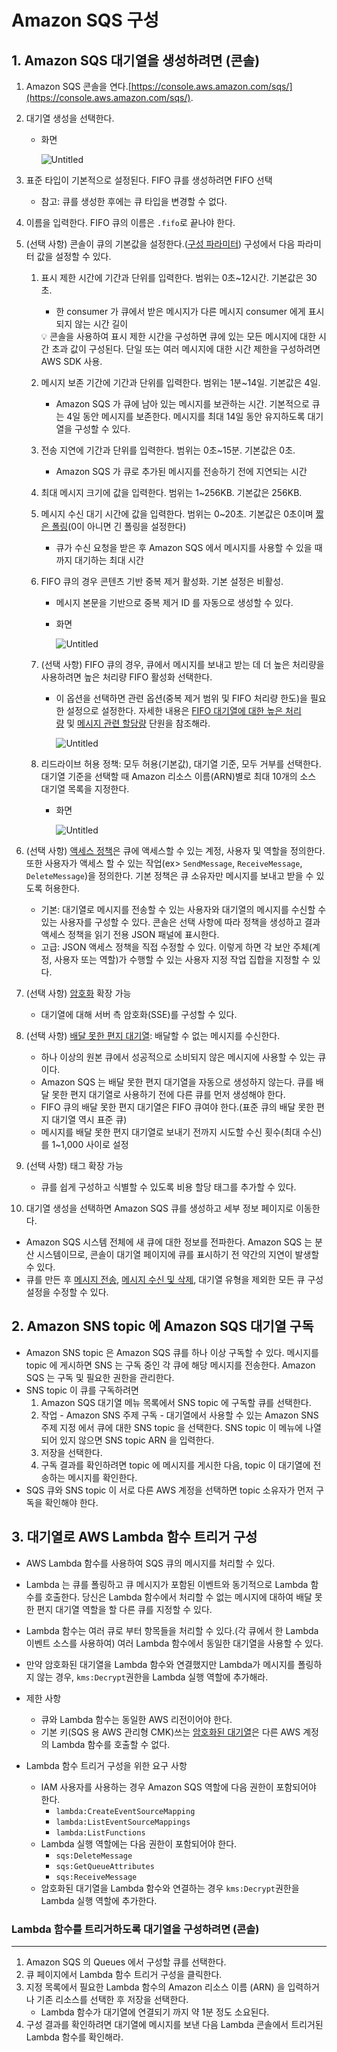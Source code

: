 # Amazon SQS 구성

## 1. Amazon SQS 대기열을 생성하려면 (콘솔)

1. Amazon SQS 콘솔을 연다.[https://console.aws.amazon.com/sqs/](https://console.aws.amazon.com/sqs/).
2. 대기열 생성을 선택한다.
    - 화면
        
        ![Untitled](./image/_3_/Untitled.png)
        
3. 표준 타입이 기본적으로 설정된다. FIFO 큐를 생성하려면 FIFO 선택
    - 참고: 큐를 생성한 후에는 큐 타입을 변경할 수 없다.
4. 이름을 입력한다. FIFO 큐의 이름은 `.fifo`로 끝나야 한다.
5. (선택 사항) 콘솔이 큐의 기본값을 설정한다.([구성 파라미터](https://docs.aws.amazon.com/ko_kr/AWSSimpleQueueService/latest/SQSDeveloperGuide/sqs-configure-queue-parameters.html)) 구성에서 다음 파라미터 값을 설정할 수 있다.
    1. 표시 제한 시간에 기간과 단위를 입력한다. 범위는 0초~12시간. 기본값은 30초.
        - 한 consumer 가 큐에서 받은 메시지가 다른 메시지 consumer 에게 표시되지 않는 시간 길이
        
        <aside>
        💡 콘솔을 사용하여 표시 제한 시간을 구성하면 큐에 있는 모든 메시지에 대한 시간 초과 값이 구성된다. 단일 또는 여러 메시지에 대한 시간 제한을 구성하려면 AWS SDK 사용.
        
        </aside>
        
    2. 메시지 보존 기간에 기간과 단위를 입력한다. 범위는 1분~14일. 기본값은 4일.
        - Amazon SQS 가 큐에 남아 있는 메시지를 보관하는 시간. 기본적으로 큐는 4일 동안 메시지를 보존한다. 메시지를 최대 14일 동안 유지하도록 대기열을 구성할 수 있다.
    3. 전송 지연에 기간과 단위를 입력한다. 범위는 0초~15분. 기본값은 0초.
        - Amazon SQS 가 큐로 추가된 메시지를 전송하기 전에 지연되는 시간
    4. 최대 메시지 크기에 값을 입력한다. 범위는 1~256KB. 기본값은 256KB.
    5. 메시지 수신 대기 시간에 값을 입력한다. 범위는 0~20초. 기본값은 0초이며 [짧은 폴링](https://docs.aws.amazon.com/ko_kr/AWSSimpleQueueService/latest/SQSDeveloperGuide/sqs-short-and-long-polling.html)(0이 아니면 긴 폴링을 설정한다)
        - 큐가 수신 요청을 받은 후 Amazon SQS 에서 메시지를 사용할 수 있을 때까지 대기하는 최대 시간
    6. FIFO 큐의 경우 콘텐츠 기반 중복 제거 활성화. 기본 설정은 비활성.
        - 메시지 본문을 기반으로 중복 제거 ID 를 자동으로 생성할 수 있다.
        - 화면
            
            ![Untitled](./image/_3_/Untitled%201.png)
            
    7. (선택 사항) FIFO 큐의 경우, 큐에서 메시지를 보내고 받는 데 더 높은 처리량을 사용하려면 높은 처리량 FIFO 활성화 선택한다.
        - 이 옵션을 선택하면 관련 옵션(중복 제거 범위 및 FIFO 처리량 한도)을 필요한 설정으로 설정한다. 자세한 내용은 [FIFO 대기열에 대한 높은 처리량](https://docs.aws.amazon.com/ko_kr/AWSSimpleQueueService/latest/SQSDeveloperGuide/high-throughput-fifo.html) 및 [메시지 관련 할당량](https://docs.aws.amazon.com/ko_kr/AWSSimpleQueueService/latest/SQSDeveloperGuide/quotas-messages.html) 단원을 참조해라.
            
            ![Untitled](./image/_3_/Untitled%202.png)
            
    8. 리드라이브 허용 정책: 모두 허용(기본값), 대기열 기준, 모두 거부를 선택한다. 대기열 기준을 선택할 때 Amazon 리소스 이름(ARN)별로 최대 10개의 소스 대기열 목록을 지정한다.
        - 화면
            
            ![Untitled](./image/_3_/Untitled%203.png)
            
6. (선택 사항) [액세스 정책](https://docs.aws.amazon.com/ko_kr/AWSSimpleQueueService/latest/SQSDeveloperGuide/sqs-creating-custom-policies-access-policy-examples.html)은 큐에 액세스할 수 있는 계정, 사용자 및 역할을 정의한다. 또한 사용자가 액세스 할 수 있는 작업(ex> `SendMessage`, `ReceiveMessage`, `DeleteMessage`)을 정의한다. 기본 정책은 큐 소유자만 메시지를 보내고 받을 수 있도록 허용한다.
    - 기본: 대기열로 메시지를 전송할 수 있는 사용자와 대기열의 메시지를 수신할 수 있는 사용자를 구성할 수 있다. 콘솔은 선택 사항에 따라 정책을 생성하고 결과 액세스 정책을 읽기 전용 JSON 패널에 표시한다.
    - 고급: JSON 액세스 정책을 직접 수정할 수 있다. 이렇게 하면 각 보안 주체(계정, 사용자 또는 역할)가 수행할 수 있는 사용자 지정 작업 집합을 지정할 수 있다.
7. (선택 사항) [암호화](https://docs.aws.amazon.com/ko_kr/AWSSimpleQueueService/latest/SQSDeveloperGuide/sqs-configure-sse-existing-queue.html) 확장 가능
    - 대기열에 대해 서버 측 암호화(SSE)를 구성할 수 있다.
8. (선택 사항) [배달 못한 편지 대기열](https://docs.aws.amazon.com/ko_kr/AWSSimpleQueueService/latest/SQSDeveloperGuide/sqs-configure-dead-letter-queue.html): 배달할 수 없는 메시지를 수신한다.
    - 하나 이상의 원본 큐에서 성공적으로 소비되지 않은 메시지에 사용할 수 있는 큐이다.
    - Amazon SQS 는 배달 못한 편지 대기열을 자동으로 생성하지 않는다. 큐를 배달 못한 편지 대기열로 사용하기 전에 다른 큐를 먼저 생성해야 한다.
    - FIFO 큐의 배달 못한 편지 대기열은 FIFO 큐여야 한다.(표준 큐의 배달 못한 편지 대기열 역시 표준 큐)
    - 메시지를 배달 못한 편지 대기열로 보내기 전까지 시도할 수신 횟수(최대 수신)를 1~1,000 사이로 설정
9. (선택 사항) 태그 확장 가능
    - 큐를 쉽게 구성하고 식별할 수 있도록 비용 할당 태그를 추가할 수 있다.
10. 대기열 생성을 선택하면 Amazon SQS 큐를 생성하고 세부 정보 페이지로 이동한다.
- Amazon SQS 시스템 전체에 새 큐에 대한 정보를 전파한다. Amazon SQS 는 분산 시스템이므로, 콘솔이 대기열 페이지에 큐를 표시하기 전 약간의 지연이 발생할 수 있다.
- 큐를 만든 후 [메시지 전송](https://docs.aws.amazon.com/ko_kr/AWSSimpleQueueService/latest/SQSDeveloperGuide/sqs-using-send-messages.html), [메시지 수신 및 삭제](https://docs.aws.amazon.com/ko_kr/AWSSimpleQueueService/latest/SQSDeveloperGuide/sqs-using-receive-delete-message.html), 대기열 유형을 제외한 모든 큐 구성 설정을 수정할 수 있다.


## 2. Amazon SNS topic 에 Amazon SQS 대기열 구독

- Amazon SNS topic 은 Amazon SQS 큐를 하나 이상 구독할 수 있다. 메시지를 topic 에 게시하면 SNS 는 구독 중인 각 큐에 해당 메시지를 전송한다. Amazon SQS 는 구독 및 필요한 권한을 관리한다.
- SNS topic 이 큐를 구독하려면
    1.  Amazon SQS 대기열 메뉴 목록에서 SNS topic 에 구독할 큐를 선택한다.
    2. 작업 - Amazon SNS 주제 구독 - 대기열에서 사용할 수 있는 Amazon SNS 주제 지정 에서 큐에 대한 SNS topic 을 선택한다. SNS topic 이 메뉴에 나열되어 있지 않으면 SNS topic ARN 을 입력한다.
    3. 저장을 선택한다.
    4. 구독 결과를 확인하려면 topic 에 메시지를 게시한 다음, topic 이 대기열에 전송하는 메시지를 확인한다.
- SQS 큐와 SNS topic 이 서로 다른 AWS 계정을 선택하면 topic 소유자가 먼저 구독을 확인해야 한다.


## 3. 대기열로 AWS Lambda 함수 트리거 구성

- AWS Lambda 함수를 사용하여 SQS 큐의 메시지를 처리할 수 있다.
- Lambda 는 큐를 폴링하고 큐 메시지가 포함된 이벤트와 동기적으로 Lambda 함수를 호출한다. 당신은 Lambda 함수에서 처리할 수 없는 메시지에 대하여 배달 못한 편지 대기열 역할을 할 다른 큐를 지정할 수 있다.
- Lambda 함수는 여러 큐로 부터 항목들을 처리할 수 있다.(각 큐에서 한 Lambda 이벤트 소스를 사용하여) 여러 Lambda 함수에서 동일한 대기열을 사용할 수 있다.
- 만약 암호화된 대기열을 Lambda 함수와 연결했지만 Lambda가 메시지를 폴링하지 않는 경우, `kms:Decrypt`권한을 Lambda 실행 역할에 추가해라.

- 제한 사항
    - 큐와 Lambda 함수는 동일한 AWS 리전이어야 한다.
    - 기본 키(SQS 용 AWS 관리형 CMK)쓰는 [암호화된 대기열](https://docs.aws.amazon.com/ko_kr/AWSSimpleQueueService/latest/SQSDeveloperGuide/sqs-server-side-encryption.html)은 다른 AWS 계정의 Lambda 함수를 호출할 수 없다.
- Lambda 함수 트리거 구성을 위한 요구 사항
    - IAM 사용자를 사용하는 경우 Amazon SQS 역할에 다음 권한이 포함되어야 한다.
        - `lambda:CreateEventSourceMapping`
        - `lambda:ListEventSourceMappings`
        - `lambda:ListFunctions`
    - Lambda 실행 역할에는 다음 권한이 포함되어야 한다.
        - `sqs:DeleteMessage`
        - `sqs:GetQueueAttributes`
        - `sqs:ReceiveMessage`
    - 암호화된 대기열을 Lambda 함수와 연결하는 경우 `kms:Decrypt`권한을 Lambda 실행 역할에 추가한다.

### Lambda 함수를 트리거하도록 대기열을 구성하려면 (콘솔)

---

1. Amazon SQS 의 Queues 에서 구성할 큐를 선택한다.
2. 큐 페이지에서 Lambda 함수 트리거 구성을 클릭한다.
3. 지정 목록에서 필요한 Lambda 함수의 Amazon 리소스 이름 (ARN) 을 입력하거나 기존 리소스를 선택한 후 저장을 선택한다.
    - Lambda 함수가 대기열에 연결되기 까지 약 1분 정도 소요된다.
4. 구성 결과를 확인하려면 대기열에 메시지를 보낸 다음 Lambda 콘솔에서 트리거된 Lambda 함수를 확인해라.
